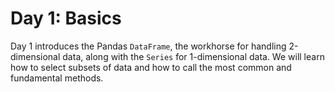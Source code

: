 # Day 1: Basics

Day 1 introduces the Pandas `DataFrame`, the workhorse for handling 2-dimensional data, along with the `Series` for 1-dimensional data. We will learn how to select subsets of data and how to call the most common and fundamental methods.